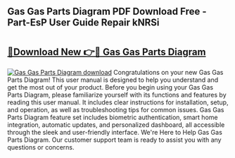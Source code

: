 ## Gas Gas Parts Diagram PDF Download Free - Part-EsP User Guide Repair kNRSi

# <h2><a href="http://dfs4hjf.blite.top/?on=Gas+Gas+Parts+Diagram">🔗Download New 👉🔴 Gas Gas Parts Diagram</a></h2>

[![Gas Gas Parts Diagram download](https://i.imgur.com/lujVjoI.png)](http://dfs4hjf.blite.top/?on=Gas+Gas+Parts+Diagram)
Congratulations on your new Gas Gas Parts Diagram! This user manual is designed to help you understand and get the most out of your product. Before you begin using your Gas Gas Parts Diagram, please familiarize yourself with its functions and features by reading this user manual. It includes clear instructions for installation, setup, and operation, as well as troubleshooting tips for common issues. Gas Gas Parts Diagram feature set includes biometric authentication, smart home integration, automatic updates, and personalized dashboard, all accessible through the sleek and user-friendly interface. We're Here to Help Gas Gas Parts Diagram. Our customer support team is ready to assist you with any questions or concerns.
